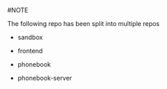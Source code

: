 #NOTE

The following repo has been split into multiple repos

- sandbox
- frontend

- phonebook
- phonebook-server